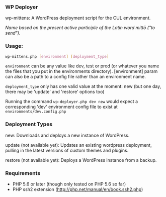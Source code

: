 ### WP Deployer

wp-mittens: A WordPress deployment script for the CUL environment.

_Name based on the present active participle of the Latin word mittō ("to send")._

### Usage:

```sh
wp-mittens.php [environment] [deployment_type]
```

`environment` can be any value like dev, test or prod (or whatever you name the files that you put in the environments directory).  [environment] param can also be a path to a config file rather than an environment name.

`deployment_type` only has one valid value at the moment: new (but one day, there may be 'update' and 'restore' options too)

Running the command `wp-deployer.php dev new` would expect a corresponding 'dev' environment config file to exist at `environments/dev.config.php`

### Deployment Types

new: Downloads and deploys a new instance of WordPress.

update (not available yet): Updates an existing wordpress deployment, pulling in the latest versions of custom themes and plugins.

restore (not available yet): Deploys a WordPress instance from a backup.

### Requirements

- PHP 5.6 or later (though only tested on PHP 5.6 so far)
- PHP ssh2 extension (http://php.net/manual/en/book.ssh2.php)
